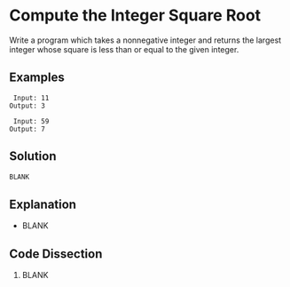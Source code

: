# Compute the Integer Square Root
Write a program which takes a nonnegative integer and returns the largest integer whose square is less than or equal to the given integer.

## Examples
```
 Input: 11
Output: 3

 Input: 59
Output: 7
```

## Solution
```python
BLANK
```

## Explanation
* BLANK

## Code Dissection
1. BLANK